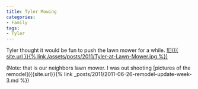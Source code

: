 ```yaml
---
title: Tyler Mowing
categories:
- Family
tags:
- Tyler
---
```


Tyler thought it would be fun to push the lawn mower for a while.
[![]({{ site.url }}{% link /assets/posts/2011/Tyler-at-Lawn-Mower.jpg %})](http://thingelstad.com/s/tyler-mowing/tyler-at-lawn-mower/img)

(Note: that is our neighbors lawn mower. I was out shooting [pictures of the remodel]({{site.url}}{% link _posts/2011/2011-06-26-remodel-update-week-3.md %})
